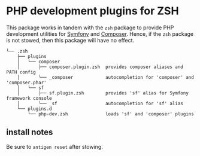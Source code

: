 # PHP development plugins for ZSH

This package works in tandem with the `zsh` package to provide PHP development
utilities for [Symfony][] and [Composer][]. Hence, if the `zsh` package is not
stowed, then this package will have no effect.

    └── .zsh
        ├── plugins
        │   └── composer
        │       ├── composer.plugin.zsh  provides composer aliases and PATH config
        │       └── _composer            autocompletion for 'composer' and 'composer.phar'
        │   └── sf
        │       ├── sf.plugin.zsh        provides 'sf' alias for Symfony framework console
        │       └── _sf                  autocompletion for 'sf' alias
        └── plugins.d
            └── php-dev.zsh              loads 'sf' and 'composer' plugins

[symfony]: https://symfony.com/
[composer]: https://getcomposer.org/

## install notes

Be sure to `antigen reset` after stowing.
